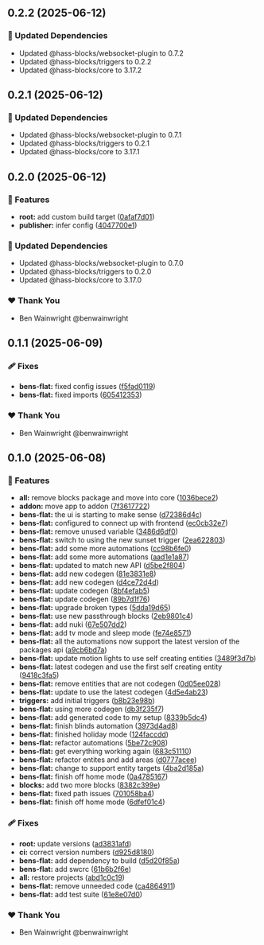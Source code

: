 ## 0.2.2 (2025-06-12)

### 🧱 Updated Dependencies

- Updated @hass-blocks/websocket-plugin to 0.7.2
- Updated @hass-blocks/triggers to 0.2.2
- Updated @hass-blocks/core to 3.17.2

## 0.2.1 (2025-06-12)

### 🧱 Updated Dependencies

- Updated @hass-blocks/websocket-plugin to 0.7.1
- Updated @hass-blocks/triggers to 0.2.1
- Updated @hass-blocks/core to 3.17.1

## 0.2.0 (2025-06-12)

### 🚀 Features

- **root:** add custom build target ([0afaf7d01](https://github.com/hass-blocks/hass-blocks/commit/0afaf7d01))
- **publisher:** infer config ([4047700e1](https://github.com/hass-blocks/hass-blocks/commit/4047700e1))

### 🧱 Updated Dependencies

- Updated @hass-blocks/websocket-plugin to 0.7.0
- Updated @hass-blocks/triggers to 0.2.0
- Updated @hass-blocks/core to 3.17.0

### ❤️ Thank You

- Ben Wainwright @benwainwright

## 0.1.1 (2025-06-09)

### 🩹 Fixes

- **bens-flat:** fixed config issues ([f5fad0119](https://github.com/hass-blocks/hass-blocks/commit/f5fad0119))
- **bens-flat:** fixed imports ([605412353](https://github.com/hass-blocks/hass-blocks/commit/605412353))

### ❤️ Thank You

- Ben Wainwright @benwainwright

## 0.1.0 (2025-06-08)

### 🚀 Features

- **all:** remove blocks package and move into core ([1036bece2](https://github.com/hass-blocks/hass-blocks/commit/1036bece2))
- **addon:** move app to addon ([7f3617722](https://github.com/hass-blocks/hass-blocks/commit/7f3617722))
- **bens-flat:** the ui is starting to make sense ([d72386d4c](https://github.com/hass-blocks/hass-blocks/commit/d72386d4c))
- **bens-flat:** configured to connect up with frontend ([ec0cb32e7](https://github.com/hass-blocks/hass-blocks/commit/ec0cb32e7))
- **bens-flat:** remove unused variable ([3486d6df0](https://github.com/hass-blocks/hass-blocks/commit/3486d6df0))
- **bens-flat:** switch to using the new sunset trigger ([2ea622803](https://github.com/hass-blocks/hass-blocks/commit/2ea622803))
- **bens-flat:** add some more automations ([cc98b6fe0](https://github.com/hass-blocks/hass-blocks/commit/cc98b6fe0))
- **bens-flat:** add some more automations ([aad1e1a87](https://github.com/hass-blocks/hass-blocks/commit/aad1e1a87))
- **bens-flat:** updated to match new API ([d5be2f804](https://github.com/hass-blocks/hass-blocks/commit/d5be2f804))
- **bens-flat:** add new codegen ([81e3831e8](https://github.com/hass-blocks/hass-blocks/commit/81e3831e8))
- **bens-flat:** add new codegen ([d4ce72d4d](https://github.com/hass-blocks/hass-blocks/commit/d4ce72d4d))
- **bens-flat:** update codegen ([8bf4efab5](https://github.com/hass-blocks/hass-blocks/commit/8bf4efab5))
- **bens-flat:** update codegen ([89b7d1f76](https://github.com/hass-blocks/hass-blocks/commit/89b7d1f76))
- **bens-flat:** upgrade broken types ([5dda19d65](https://github.com/hass-blocks/hass-blocks/commit/5dda19d65))
- **bens-flat:** use new passthrough blocks ([2eb9801c4](https://github.com/hass-blocks/hass-blocks/commit/2eb9801c4))
- **bens-flat:** add nuki ([67e507dd2](https://github.com/hass-blocks/hass-blocks/commit/67e507dd2))
- **bens-flat:** add tv mode and sleep mode ([fe74e8571](https://github.com/hass-blocks/hass-blocks/commit/fe74e8571))
- **bens-flat:** all the automations now support the latest version of the packages api ([a9cb6bd7a](https://github.com/hass-blocks/hass-blocks/commit/a9cb6bd7a))
- **bens-flat:** update motion lights to use self creating entities ([3489f3d7b](https://github.com/hass-blocks/hass-blocks/commit/3489f3d7b))
- **bens-flat:** latest codegen and use the first self creating entity ([9418c3fa5](https://github.com/hass-blocks/hass-blocks/commit/9418c3fa5))
- **bens-flat:** remove entities that are not codegen ([0d05ee028](https://github.com/hass-blocks/hass-blocks/commit/0d05ee028))
- **bens-flat:** update to use the latest codegen ([4d5e4ab23](https://github.com/hass-blocks/hass-blocks/commit/4d5e4ab23))
- **triggers:** add initial triggers ([b8b23e98b](https://github.com/hass-blocks/hass-blocks/commit/b8b23e98b))
- **bens-flat:** using more codegen ([db3f235f7](https://github.com/hass-blocks/hass-blocks/commit/db3f235f7))
- **bens-flat:** add generated code to my setup ([8339b5dc4](https://github.com/hass-blocks/hass-blocks/commit/8339b5dc4))
- **bens-flat:** finish blinds automation ([3973d4ad8](https://github.com/hass-blocks/hass-blocks/commit/3973d4ad8))
- **bens-flat:** finished holiday mode ([124faccdd](https://github.com/hass-blocks/hass-blocks/commit/124faccdd))
- **bens-flat:** refactor automations ([5be72c908](https://github.com/hass-blocks/hass-blocks/commit/5be72c908))
- **bens-flat:** get everything working again ([683c51110](https://github.com/hass-blocks/hass-blocks/commit/683c51110))
- **bens-flat:** refactor entites and add areas ([d0777acee](https://github.com/hass-blocks/hass-blocks/commit/d0777acee))
- **bens-flat:** change to support entity targets ([4ba2d185a](https://github.com/hass-blocks/hass-blocks/commit/4ba2d185a))
- **bens-flat:** finish off home mode ([0a4785167](https://github.com/hass-blocks/hass-blocks/commit/0a4785167))
- **blocks:** add two more blocks ([8382c399e](https://github.com/hass-blocks/hass-blocks/commit/8382c399e))
- **bens-flat:** fixed path issues ([701058ba4](https://github.com/hass-blocks/hass-blocks/commit/701058ba4))
- **bens-flat:** finish off home mode ([6dfef01c4](https://github.com/hass-blocks/hass-blocks/commit/6dfef01c4))

### 🩹 Fixes

- **root:** update versions ([ad3831afd](https://github.com/hass-blocks/hass-blocks/commit/ad3831afd))
- **ci:** correct version numbers ([d925d8180](https://github.com/hass-blocks/hass-blocks/commit/d925d8180))
- **bens-flat:** add dependency to build ([d5d20f85a](https://github.com/hass-blocks/hass-blocks/commit/d5d20f85a))
- **bens-flat:** add swcrc ([61b6b2f6e](https://github.com/hass-blocks/hass-blocks/commit/61b6b2f6e))
- **all:** restore projects ([abd1c0c19](https://github.com/hass-blocks/hass-blocks/commit/abd1c0c19))
- **bens-flat:** remove unneeded code ([ca4864911](https://github.com/hass-blocks/hass-blocks/commit/ca4864911))
- **bens-flat:** add test suite ([61e8e07d0](https://github.com/hass-blocks/hass-blocks/commit/61e8e07d0))

### ❤️ Thank You

- Ben Wainwright @benwainwright
